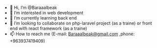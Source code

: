 - 👋 Hi, I’m @Baraaalbeak
- 👀 I’m interested in web development
- 🌱 I’m currently learning back end 
- 💞️ I’m looking to collaborate on php-laravel project (as a traine) or front end with react framework (as a traine)
- 📫 How to reach me (E-mail: Baraaalbeak@gmail.com ,phone: +963937419409)

<!---
Baraaalbeak/Baraaalbeak is a ✨ special ✨ repository because its `README.md` (this file) appears on your GitHub profile.
You can click the Preview link to take a look at your changes.
--->
